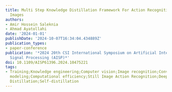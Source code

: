 ```yaml
---
title: Multi Step Knowledge Distillation Framework For Action Recognition in Still
  Images
authors:
- Amir Hossein Saleknia
- Ahmad Ayatollahi
date: '2024-01-01'
publishDate: '2024-10-07T16:34:04.434889Z'
publication_types:
- paper-conference
publication: '*2024 20th CSI International Symposium on Artificial Intelligence and
  Signal Processing (AISP)*'
doi: 10.1109/AISP61396.2024.10475221
tags:
- Training;Knowledge engineering;Computer vision;Image recognition;Convolution;Computational
  modeling;Computational efficiency;Still Image Action Recognition;Deep learning;Knowledge
  Distillation;Self-distillation
---
```

